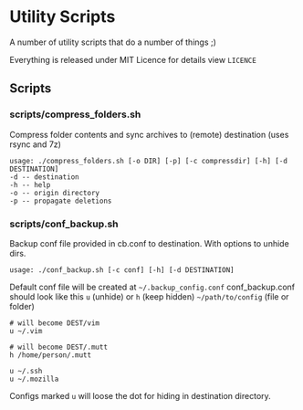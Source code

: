 # Utility Scripts
A number of utility scripts that do a number of things ;)

Everything is released under MIT Licence for details view `LICENCE`

## Scripts
### scripts/compress_folders.sh
Compress folder contents and sync archives to (remote) destination (uses rsync and 7z)
```
usage: ./compress_folders.sh [-o DIR] [-p] [-c compressdir] [-h] [-d DESTINATION]
-d -- destination
-h -- help
-o -- origin directory
-p -- propagate deletions
```
### scripts/conf_backup.sh
Backup conf file provided in cb.conf to destination. With options to unhide
dirs.
```
usage: ./conf_backup.sh [-c conf] [-h] [-d DESTINATION]
```

Default conf file will be created at `~/.backup_config.conf`
conf_backup.conf should look like this
`u` (unhide) or `h` (keep hidden) `~/path/to/config` (file or folder)

```
# will become DEST/vim
u ~/.vim

# will become DEST/.mutt
h /home/person/.mutt

u ~/.ssh
u ~/.mozilla
```

Configs marked `u` will loose the dot for hiding in destination directory.
